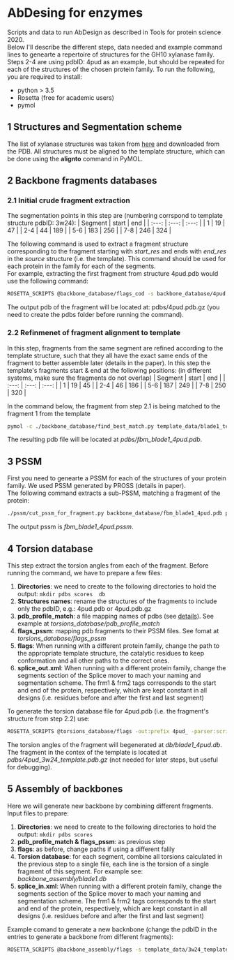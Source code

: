 # AbDesing for enzymes
Scripts and data to run AbDesign as described in Tools for protein science 2020.   
Below I'll describe the different steps, data needed and example command lines to genearte a repertoire of structures for the GH10 xylanase family. Steps 2-4 are using pdbID: 4pud as an example, but should be repeated for each of the structures of the chosen protein family.
To run the following, you are required to install:
  * python > 3.5 
  * Rosetta (free for academic users)
  * pymol 

## 1 Structures and Segmentation scheme
The list of xylanase structures was taken from [here](http://www.cazy.org/GH10_structure.html) and downloaded from the PDB.  All structures must be aligned to the template structure, which can be done using the **alignto** command in PyMOL.

## 2 Backbone fragments databases
### 2.1 Initial crude fragment extraction
The segmentation points in this step are (numbering corrspond to template structure pdbID: 3w24):
| Segment | start | end |
| :---: | :---: | :---: |
| 1 | 19 | 47 |
| 2-4 | 44 | 189 |
| 5-6 | 183 | 256 |
| 7-8 | 246 | 324 |

The following command is used to extract a fragment structure corresponding to the fragment starting with *start_res* and ends with *end_res* in the *source* structure (i.e. the template). This command should be used for each protein in the family for each of the segments.  
For example, extracting the first fragment from structure 4pud.pdb would use the following command:
```bash 
ROSETTA_SCRIPTS @backbone_database/flags_cod -s backbone_database/4pud.pdb -out:prefix blade1_  -parser:protocol backbone_database/cut_out_domain.xml -parser:script_vars source=template_data/3w24_template.pdb.gz start_res=19 end_res=47
```
The output pdb of the fragment will be located at: pdbs/4pud.pdb.gz (you need to create the pdbs folder before running the command).  
### 2.2 Refinmenet of fragment alignment to template
In this step, fragments from the same segment are refined according to the template structure, such that they all have the exact same ends of the fragment to better assemble later (details in the paper).
In this step the template's fragments start & end at the following positions: (in different systems, make sure the fragments do not overlap)
| Segment | start | end |
| :---: | :---: | :---: |
| 1 | 19 | 45 |
| 2-4 | 46 | 186 |
| 5-6 | 187 | 249 |
| 7-8 | 250 | 320 |

In the command below, the fragment from step 2.1 is being matched to the fragment 1 from the template
```bash 
pymol -c ./backbone_database/find_best_match.py template_data/blade1_template.pdb backbone_database/blade1_4pud.pdb.gz
```
The resulting pdb file will be located at *pdbs/fbm_blade1_4pud.pdb*.
## 3 PSSM
First you need to genearte a PSSM for each of the structures of your protein family. We used PSSM generated by PROSS (details in paper).  
The following command extracts a sub-PSSM, matching a fragment of the protein:
```bash
./pssm/cut_pssm_for_fragment.py backbone_database/fbm_blade1_4pud.pdb pssm/4pud.pssm
```
The output pssm is *fbm_blade1_4pud.pssm*.  
## 4 Torsion database
This step extract the torsion angles from each of the fragment. Before running the command, we have to prepare a few files:
  1. **Directories**:  we need to create to the following directories to hold the output: ```mkdir pdbs scores  db```
  2. **Structures names**: rename the structures of the fragments to include only the pdbID, e.g.: 4pud.pdb or 4pud.pdb.gz
  3. **pdb_profile_match**: a file mapping names of pdbs (see [details](https://www.rosettacommons.org/docs/latest/scripting_documentation/RosettaScripts/Movers/SpliceOut)). See example at *torsions_database/pdb_profile_match*
  4. **flags_pssm**: mapping pdb fragments to their PSSM files. See fomat at *torsions_database/flags_pssm*
  5. **flags**: When running with a different protein family, change the path to the appropriate template structure, the catalytic residues to keep conformation and all other paths to the correct ones. 
  6. **splice_out.xml**: When running with a different protein family, change the segments section of the Splice mover to mach your naming and segmentation scheme. The frm1 & frm2 tags corresponds to the start and end of the protein, respectively, which are kept constant in all designs (i.e. residues before and after the first and last segment)

To generate the torsion database file for 4pud.pdb (i.e. the fragment's structure from step 2.2) use:
```bash
ROSETTA_SCRIPTS @torsions_database/flags -out:prefix 4pud_ -parser:script_vars source=torsions_database/4pud.pdb db=db/blade1_4pud.db start_res=20 end_res=44 current_segment=blade1
```
The torsion angles of the fragment will begenerated at *db/blade1_4pud.db*. The fragment in the contex of the template is located at *pdbs/4pud_3w24_template.pdb.gz* (not needed for later steps, but useful for debugging). 
## 5 Assembly of backbones
Here we will generate new backbone by combining different fragments. Input files to prepare:
  1. **Directories**:  we need to create to the following directories to hold the output: ```mkdir pdbs scores```
  2. **pdb_profile_match & flags_pssm**: as previous step
  3. **flags**: as before, change paths if using a different falily
  4. **Torsion database**: for each segment, combine all torsions calculated in the previous step to a single file, each line is the torsion of a single fragment of this segment. For example see: *backbone_assembly/blade1.db*
  5. **splice_in.xml**: When running with a different protein family, change the segments section of the Splice mover to mach your naming and segmentation scheme. The frm1 & frm2 tags corresponds to the start and end of the protein, respectively, which are kept constant in all designs (i.e. residues before and after the first and last segment)
  
  Example comand to generate a new backnbone (change the pdbID in the entries to generate a backbone from different fragments):
  ```bash
ROSETTA_SCRIPTS @backbone_assembly/flags -s template_data/3w24_template.pdb.gz -out:prefix 4pud_4qdmB_1xyzA_1e5nB_ -parser:script_vars entry_blade1=4pud entry_blade2_4=4qdmB entry_blade5_6=1xyzA entry_blade7_8=1e5nB
```
